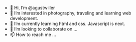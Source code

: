 - 👋 Hi, I’m @agustwiller
- 👀 I’m interested in photography, traveling and learning web development.
- 🌱 I’m currently learning html and css. Javascript is next.
- 💞️ I’m looking to collaborate on ...
- 📫 How to reach me ...

<!---
agustwiller/agustwiller is a ✨ special ✨ repository because its `README.md` (this file) appears on your GitHub profile.
You can click the Preview link to take a look at your changes.
--->
